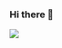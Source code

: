 ### Hi there 👋

<img src="https://github-readme-stats.vercel.app/api?username=ripperhe&hide_title=true&show_icons=true&icon_color=007aff&text_color=333&bg_color=fff" />

<!--
**ripperhe/ripperhe** is a ✨ _special_ ✨ repository because its `README.md` (this file) appears on your GitHub profile.

Here are some ideas to get you started:

- 🔭 I’m currently working on ...
- 🌱 I’m currently learning ...
- 👯 I’m looking to collaborate on ...
- 🤔 I’m looking for help with ...
- 💬 Ask me about ...
- 📫 How to reach me: ...
- 😄 Pronouns: ...
- ⚡ Fun fact: ...
-->
